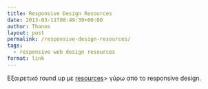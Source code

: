 ```yaml
---
title: Responsive Design Resources
date: 2013-03-11T08:49:39+00:00
author: Thanos
layout: post
permalink: /responsive-design-resources/
tags:
  - responsive web design resources
format: link
---
```

Εξαιρετικό round up με [resources](http://bradfrost.github.com/this-is-responsive/resources.html)> γύρω από το responsive design</a>.